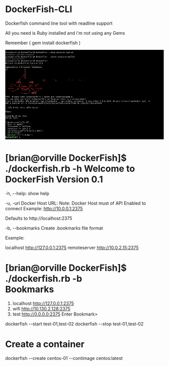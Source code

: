 # DockerFish-CLI
Dockerfish command line tool with readline support

All you need is Ruby installed and i'm not using any Gems

Remember ( gem install dockerfish )

![Docker CLI ](https://raw.githubusercontent.com/puppetpies/DockerFish-CLI/master/screenshot.png)

[brian@orville DockerFish]$ ./dockerfish.rb -h
Welcome to DockerFish Version 0.1 
================================= 

-h, --help:
   show help

-u, -url Docker Host URL:
   Note: Docker Host must of API Enabled to connect
   Example: http://10.0.0.1:2375
   
   Defaults to http://localhost:2375
   
-b, --bookmarks
   Create .bookmarks file format
   
   Example:
   
   localhost http://127.0.0.1:2375
   remoteserver http://10.0.2.15:2375
   
[brian@orville DockerFish]$ ./dockerfish.rb -b    
Bookmarks 
========= 

1) localhost http://127.0.0.1:2375
2) wifi http://10.130.2.128:2375
3) test http://0.0.0.0:2375
Enter Bookmark> 

dockerfish --start test-01,test-02
dockerfish --stop test-01,test-02

# Create a container
dockerfish --create centos-01 --contimage centos:latest

